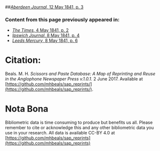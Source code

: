 ##[*Aberdeen Journal*, 12 May 1841, p. 3](https://mhbeals.github.io/sap_html/Aberdeen-Journal/Aberdeen-Journal-12-May-1841-p-3)

### Content from this page previously appeared in:
+ [*The Times*, 4 May 1841, p. 2](https://mhbeals.github.io/sap_html/The-Times/The-Times-4-May-1841-p-2)
+ [*Ipswich Journal*, 8 May 1841, p. 4](https://mhbeals.github.io/sap_html/Ipswich-Journal/Ipswich-Journal-8-May-1841-p-4)
+ [*Leeds Mercury*, 8 May 1841, p. 6](https://mhbeals.github.io/sap_html/Leeds-Mercury/Leeds-Mercury-8-May-1841-p-6)
                    
# Citation: 

Beals. M. H. *Scissors and Paste Database: A Map of Reprinting and Reuse in the Anglophone Newspaper Press v.1.0.1.* 2 June 2017. Available at [https://github.com/mhbeals/sap_reprints/](https://github.com/mhbeals/sap_reprints/). 
                    
# Nota Bona

Bibliometric data is time consuming to produce but benefits us all. Please remember to cite or acknowledge this and any other bibliometric data you use in your research. All data is available CC-BY 4.0 at [https://github.com/mhbeals/sap_reprints](https://github.com/mhbeals/sap_reprints)